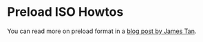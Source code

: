 # Preload ISO Howtos

You can read more on preload format in a [blog post by James Tan][james-blog].

[james-blog]: http://blog.susestudio.com/2010/10/new-preload-iso-build-format.html